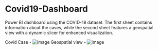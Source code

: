 # Covid19-Dashboard
Power BI dashboard using the COVID-19 dataset. The first sheet contains information about the cases, while the second sheet features a geospatial view with a dynamic slicer for enhanced visualization.

Covid Case - ![image](https://github.com/pk8110150/Covid19-Dashboard/assets/106261681/20423e5b-d371-49dc-9bdf-f5543d90b682)
Geospatial view - ![image](https://github.com/pk8110150/Covid19-Dashboard/assets/106261681/b54d4f9b-308c-4f14-b9b1-b8ed78513897)

